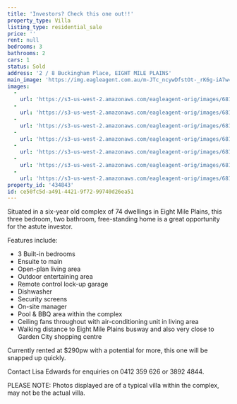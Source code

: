 ```yaml
---
title: 'Investors? Check this one out!!'
property_type: Villa
listing_type: residential_sale
price: ''
rent: null
bedrooms: 3
bathrooms: 2
cars: 1
status: Sold
address: '2 / 8 Buckingham Place, EIGHT MILE PLAINS'
main_image: 'https://img.eagleagent.com.au/m-JTc_ncywDfstOt-_rK6g-iA7w=/1280x854/smart/https://s3-us-west-2.amazonaws.com/eagleagent-orig/images/6818253/104173750-image-M.jpg'
images:
  -
    url: 'https://s3-us-west-2.amazonaws.com/eagleagent-orig/images/6818259/104173750-image-F.jpg'
  -
    url: 'https://s3-us-west-2.amazonaws.com/eagleagent-orig/images/6818258/104173750-image-E.jpg'
  -
    url: 'https://s3-us-west-2.amazonaws.com/eagleagent-orig/images/6818257/104173750-image-D.jpg'
  -
    url: 'https://s3-us-west-2.amazonaws.com/eagleagent-orig/images/6818256/104173750-image-C.jpg'
  -
    url: 'https://s3-us-west-2.amazonaws.com/eagleagent-orig/images/6818255/104173750-image-B.jpg'
  -
    url: 'https://s3-us-west-2.amazonaws.com/eagleagent-orig/images/6818254/104173750-image-A.jpg'
  -
    url: 'https://s3-us-west-2.amazonaws.com/eagleagent-orig/images/6818253/104173750-image-M.jpg'
property_id: '434843'
id: ce50fc5d-a491-4421-9f72-99740d26ea51
---
```

Situated in a six-year old complex of 74 dwellings in Eight Mile Plains, this three bedroom, two bathroom, free-standing home is a great opportunity for the astute investor.

Features include:
  -  3 Built-in bedrooms
  -  Ensuite to main
  -  Open-plan living area
  -  Outdoor entertaining area
  -  Remote control lock-up garage
  -  Dishwasher
  -  Security screens
  -  On-site manager
  -  Pool & BBQ area within the complex
  -  Ceiling fans throughout with air-conditioning unit in living area
  -  Walking distance to Eight Mile Plains busway and also very close to Garden City shopping centre

Currently rented at $290pw with a potential for more, this one will be snapped up quickly.

Contact Lisa Edwards for enquiries on 0412 359 626 or 3892 4844.

PLEASE NOTE: Photos displayed are of a typical villa within the complex, may not be the actual villa.
